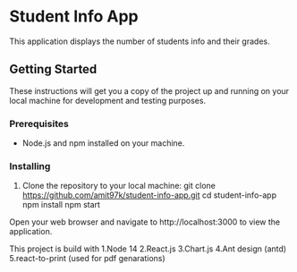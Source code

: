 # Student Info App

This application displays the number of students info and their grades.

## Getting Started

These instructions will get you a copy of the project up and running on your local machine for development and testing purposes.

### Prerequisites

- Node.js and npm installed on your machine.

### Installing

1. Clone the repository to your local machine:
   git clone https://github.com/amit97k/student-info-app.git
   cd student-info-app
   npm install
   npm start


Open your web browser and navigate to http://localhost:3000 to view the application.

This project is build with 
    1.Node 14
    2.React.js
    3.Chart.js
    4.Ant design (antd)
    5.react-to-print (used for pdf genarations)
